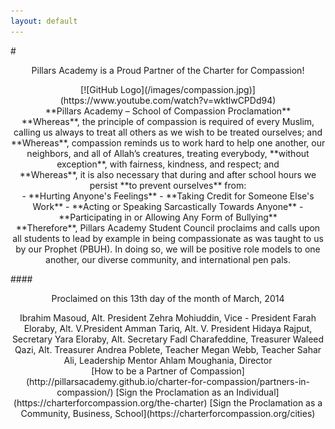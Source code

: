 ```yaml
---
layout: default
---
```

#<center>Pillars Academy is a Proud Partner of the Charter for Compassion!</center>   
<center>[![GitHub Logo](/images/compassion.jpg)](https://www.youtube.com/watch?v=wktlwCPDd94)</center>

<center>**Pillars Academy – School of Compassion Proclamation**</center>

<center>**Whereas**, the principle of compassion is required of every Muslim, calling us always to treat all others as we wish to be treated ourselves; and</center>

<center>**Whereas**, compassion reminds us to work hard to help one another, our neighbors, and all of Allah’s creatures, treating everybody, **without exception**, with fairness, kindness, and respect; and</center>

<center>**Whereas**, it is also necessary that during and after school hours we persist **to prevent ourselves** from:</center>

<center>- **Hurting Anyone's Feelings**  
- **Taking Credit for Someone Else's Work**  
- **Acting or Speaking Sarcastically Towards Anyone**  
- **Participating in or Allowing Any Form of Bullying**</center>

<center>**Therefore**, Pillars Academy Student Council proclaims and calls upon all students to lead by example in being compassionate as was taught to us by our Prophet (PBUH). In doing so, we will be positive role models to one another, our diverse community, and international pen pals.</center>

####<center>Proclaimed on this 13th day of the month of March, 2014</center>

<center>Ibrahim Masoud, Alt. President		Zehra Mohiuddin, Vice - President  
Farah Eloraby, Alt. V.President		Amman Tariq, Alt. V. President  
Hidaya Rajput, Secretary				  Yara Eloraby, Alt. Secretary  
Fadl Charafeddine, Treasurer			Waleed Qazi, Alt. Treasurer  
Andrea Poblete, Teacher					  Megan Webb, Teacher  
Sahar Ali, Leadership Mentor			Ahlam Moughania, Director</center>

<center>[How to be a Partner of Compassion](http://pillarsacademy.github.io/charter-for-compassion/partners-in-compassion/)  
[Sign the Proclamation as an Individual](https://charterforcompassion.org/the-charter)  
[Sign the Proclamation as a Community, Business, School](https://charterforcompassion.org/cities)</center>
